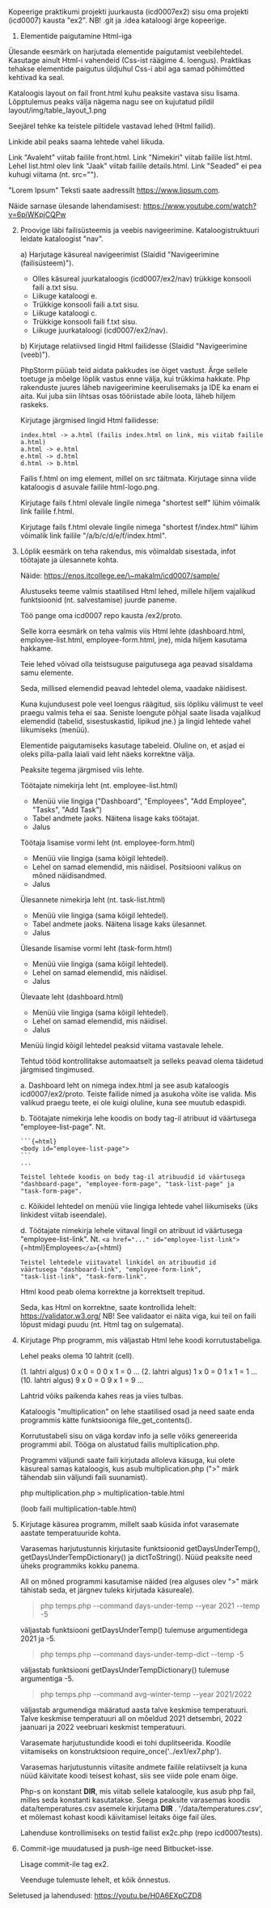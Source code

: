 Kopeerige praktikumi projekti juurkausta (icd0007ex2) sisu oma
projekti (icd0007) kausta "ex2". NB! .git ja .idea kataloogi ärge
kopeerige.

1.  Elementide paigutamine Html-iga

Ülesande eesmärk on harjutada elementide paigutamist veebilehtedel.
Kasutage ainult Html-i vahendeid (Css-ist räägime 4. loengus). Praktikas
tehakse elementide paigutus üldjuhul Css-i abil aga samad põhimõtted
kehtivad ka seal.

Kataloogis layout on fail front.html kuhu peaksite vastava sisu lisama.
Lõpptulemus peaks välja nägema nagu see on kujutatud pildil
layout/img/table_layout_1.png

Seejärel tehke ka teistele piltidele vastavad lehed (Html failid).

Linkide abil peaks saama lehtede vahel liikuda.

Link "Avaleht" viitab failile front.html. Link "Nimekiri" viitab failile
list.html. Lehel list.html olev link "Jaak" viitab failile details.html.
Link "Seaded" ei pea kuhugi viitama (nt. src="").

"Lorem Ipsum" Teksti saate aadressilt https://www.lipsum.com.

Näide sarnase ülesande lahendamisest:
https://www.youtube.com/watch?v=6piWKpjCQPw

2.  Proovige läbi failisüsteemis ja veebis navigeerimine.
    Kataloogistruktuuri leidate kataloogist "nav".

    a)  Harjutage käsureal navigeerimist (Slaidid "Navigeerimine
        (failisüsteem)").

    -   Olles käsureal juurkataloogis (icd0007/ex2/nav) trükkige
        konsooli faili a.txt sisu.
    -   Liikuge kataloogi e.
    -   Trükkige konsooli faili a.txt sisu.
    -   Liikuge kataloogi c.
    -   Trükkige konsooli faili f.txt sisu.
    -   Liikuge juurkataloogi (icd0007/ex2/nav).

    b)  Kirjutage relatiivsed lingid Html failidesse (Slaidid
        "Navigeerimine (veeb)").

    PhpStorm püüab teid aidata pakkudes ise õiget vastust. Ärge sellele
    toetuge ja mõelge lõplik vastus enne välja, kui trükkima hakkate.
    Php rakenduste juures läheb navigeerimine keerulisemaks ja IDE ka
    enam ei aita. Kui juba siin lihtsas osas tööriistade abile loota,
    läheb hiljem raskeks.

    Kirjutage järgmised lingid Html failidesse:

        index.html -> a.html (failis index.html on link, mis viitab failile a.html)
        a.html -> e.html
        e.html -> d.html
        d.html -> b.html

    Failis f.html on img element, millel on src täitmata. Kirjutage
    sinna viide kataloogis d asuvale failile html-logo.png.

    Kirjutage fails f.html olevale lingile nimega "shortest self" lühim
    võimalik link failile f.html.

    Kirjutage fails f.html olevale lingile nimega "shortest
    f/index.html" lühim võimalik link failile "/a/b/c/d/e/f/index.html".

3.  Lõplik eesmärk on teha rakendus, mis võimaldab sisestada, infot
    töötajate ja ülesannete kohta.

    Näide: https://enos.itcollege.ee/\~makalm/icd0007/sample/

    Alustuseks teeme valmis staatilised Html lehed, millele hiljem
    vajalikud funktsioonid (nt. salvestamise) juurde paneme.

    Töö pange oma icd0007 repo kausta /ex2/proto.

    Selle korra eesmärk on teha valmis viis Html lehte (dashboard.html,
    employee-list.html, employee-form.html, jne), mida hiljem kasutama
    hakkame.

    Teie lehed võivad olla teistsuguse paigutusega aga peavad sisaldama
    samu elemente.

    Seda, millised elemendid peavad lehtedel olema, vaadake näidisest.

    Kuna kujundusest pole veel loengus räägitud, siis lõpliku välimust
    te veel praegu valmis teha ei saa. Seniste loengute põhjal saate
    lisada vajalikud elemendid (tabelid, sisestuskastid, lipikud jne.)
    ja lingid lehtede vahel liikumiseks (menüü).

    Elementide paigutamiseks kasutage tabeleid. Oluline on, et asjad ei
    oleks pilla-palla laiali vaid leht näeks korrektne välja.

    Peaksite tegema järgmised viis lehte.

    Töötajate nimekirja leht (nt. employee-list.html)

    -   Menüü viie lingiga ("Dashboard", "Employees", "Add Employee",
        "Tasks", "Add Task")
    -   Tabel andmete jaoks. Näitena lisage kaks töötajat.
    -   Jalus

    Töötaja lisamise vormi leht (nt. employee-form.html)

    -   Menüü viie lingiga (sama kõigil lehtedel).
    -   Lehel on samad elemendid, mis näidisel. Positsiooni valikus on
        mõned näidisandmed.
    -   Jalus

    Ülesannete nimekirja leht (nt. task-list.html)

    -   Menüü viie lingiga (sama kõigil lehtedel).
    -   Tabel andmete jaoks. Näitena lisage kaks ülesannet.
    -   Jalus

    Ülesande lisamise vormi leht (task-form.html)

    -   Menüü viie lingiga (sama kõigil lehtedel).
    -   Lehel on samad elemendid, mis näidisel.
    -   Jalus

    Ülevaate leht (dashboard.html)

    -   Menüü viie lingiga (sama kõigil lehtedel).
    -   Lehel on samad elemendid, mis näidisel.
    -   Jalus

    Menüü lingid kõigil lehtedel peaksid viitama vastavale lehele.

    Tehtud tööd kontrollitakse automaatselt ja selleks peavad olema
    täidetud järgmised tingimused.

    a.  Dashboard leht on nimega index.html ja see asub kataloogis
        icd0007/ex2/proto. Teiste failide nimed ja asukoha võite ise
        valida. Mis valikud praegu teete, ei ole kuigi oluline, kuna see
        muutub edaspidi.

    b.  Töötajate nimekirja lehe koodis on body tag-il atribuut id
        väärtusega "employee-list-page". Nt.

        ```{=html}
        <body id="employee-list-page">
        ```
        ...

        Teistel lehtede koodis on body tag-il atribuudid id väärtusega
        "dashboard-page", "employee-form-page", "task-list-page" ja
        "task-form-page".

    c.  Kõikidel lehtedel on menüü viie lingiga lehtede vahel
        liikumiseks (üks linkidest viitab iseendale).

    d.  Töötajate nimekirja lehele viitaval lingil on atribuut id
        väärtusega "employee-list-link". Nt.
        `<a href="..." id="employee-list-link">`{=html}Employees`</a>`{=html}

        Teistel lehtedele viitavatel linkidel on atribuudid id
        väärtusega "dashboard-link", "employee-form-link",
        "task-list-link", "task-form-link".

    Html kood peab olema korrektne ja korrektselt trepitud.

    Seda, kas Html on korrektne, saate kontrollida lehelt:
    https://validator.w3.org/ NB! See validaator ei näita viga, kui teil
    on faili lõpust midagi puudu (nt. Html tag on sulgemata).

4.  Kirjutage Php programm, mis väljastab Html lehe koodi
    korrutustabeliga.

    Lehel peaks olema 10 lahtrit (cell).

    (1. lahtri algus) 0 x 0 = 0 0 x 1 = 0 ... (2. lahtri algus) 1 x 0 =
    0 1 x 1 = 1 ... (10. lahtri algus) 9 x 0 = 0 9 x 1 = 9 ...

    Lahtrid võiks paikenda kahes reas ja viies tulbas.

    Kataloogis "multiplication" on lehe staatilised osad ja need saate
    enda programmis kätte funktsiooniga file_get_contents().

    Korrutustabeli sisu on väga kordav info ja selle võiks genereerida
    programmi abil. Tööga on alustatud failis multiplication.php.

    Programmi väljundi saate faili kirjutada alloleva käsuga, kui olete
    käsureal samas kataloogis, kus asub multiplication.php ("\>" märk
    tähendab siin väljundi faili suunamist).

    php multiplication.php \> multiplication-table.html

    (loob faili multiplication-table.html)

5.  Kirjutage käsurea programm, millelt saab küsida infot varasemate
    aastate temperatuuride kohta.

    Varasemas harjutustunnis kirjutasite funktsioonid
    getDaysUnderTemp(), getDaysUnderTempDictionary() ja dictToString().
    Nüüd peaksite need üheks programmiks kokku panema.

    All on mõned programmi kasutamise näided (rea alguses olev "\>" märk
    tähistab seda, et järgnev tuleks kirjutada käsureale).

    > php temps.php --command days-under-temp --year 2021 --temp -5

    väljastab funktsiooni getDaysUnderTemp() tulemuse argumentidega 2021
    ja -5.

    > php temps.php --command days-under-temp-dict --temp -5

    väljastab funktsiooni getDaysUnderTempDictionary() tulemuse
    argumentiga -5.

    > php temps.php --command avg-winter-temp --year 2021/2022

    väljastab argumendiga määratud aasta talve keskmise temperatuuri.
    Talve keskmise temperatuuri all on mõeldud 2021 detsembri, 2022
    jaanuari ja 2022 veebruari keskmist temperatuuri.

    Varasemate harjutustundide koodi ei tohi duplitseerida. Koodile
    viitamiseks on konstruktsioon require_once('../ex1/ex7.php').

    Varasemas harjutustunnis viitasite andmete failile relatiivselt ja
    kuna nüüd käivitate koodi teisest kohast, siis see viide pole enam
    õige.

    Php-s on konstant **DIR**, mis viitab sellele kataloogile, kus asub
    php fail, milles seda konstanti kasutatakse. Seega peaksite
    varasemas koodis data/temperatures.csv asemele kirjutama **DIR** .
    '/data/temperatures.csv', et mõlemast kohast koodi käivitamisel
    leitaks õige fail üles.

    Lahenduse kontrollimiseks on testid failist ex2c.php (repo
    icd0007tests).

6.  Commit-ige muudatused ja push-ige need Bitbucket-isse.

    Lisage commit-ile tag ex2.

    Veenduge tulemuste lehelt, et kõik õnnestus.

Seletused ja lahendused: https://youtu.be/H0A6EXpCZD8
